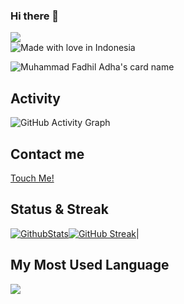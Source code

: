 ### Hi there 👋
<!-- ![Profile views](https://komarev.com/ghpvc/?username=defadels&color=brightgreen) -->

<img src="https://komarev.com/ghpvc/?username=defadels&style=for-the-badge&color=7f3ace&bg=000"/><br/>
![Made with love in Indonesia](https://madewithlove.now.sh/id?heart=true&colorA=%23000000&colorB=%23ff0000&template=for-the-badge)

![Muhammad Fadhil Adha's card name](https://cardivo.vercel.app/api?name=Muhammad%20Fadhil%20Adha&description=Hi,%20i%27m%20a%20front%20end%20web%20developer%20and%20i%27m%2020%20y.o.%20Nice%20to%20meet%20you%20%F0%9F%91%8B&image=https://avatars.githubusercontent.com/u/59252427?v=4&backgroundColor=%23ecf0f1&instagram=fadhil.adhaa&linkedin=%Muhammad%20Fadhil%20Adha%20%20&github=defadels&twitter=defadels&pattern=ticTacToe&colorPattern=%23eaeaea)

## Activity

![GitHub Activity Graph](https://activity-graph.herokuapp.com/graph?username=defadels&bg_color=ecf0f1&color=000000&line=7f3ace&point=000000&area=true&hide_border=true)


<!-- (https://github.com/defadels)|<img width="432" src="https://github-readme-stats-eight-theta.vercel.app/api/top-langs/?username=defadels&layout=compact&langs_count=8&theme=midnight-purple&hide=css,tsql,html,scss,less,makefile,shell,dockerfile&hide_border=true" /><br/> -->



## Contact me

<!-- Place this tag where you want the button to render. -->
<a class="github-button" href="https://linktr.ee/defadels" data-icon="octicon-heart" data-size="large" aria-label="Sponsor @buttons on GitHub">Touch Me!</a>
 
<!-- Here are some ideas to get you started: -->
<!-- 
- 🔭 I’m currently working on ...
- 🌱 I’m currently learning ...
- 👯 I’m looking to collaborate on ...
- 🤔 I’m looking for help with ...
- 💬 Ask me about ...
- 📫 How to reach me: ...
- 😄 Pronouns: ...
- ⚡ Fun fact: ... -->

## Status & Streak

[![GithubStats](https://github-readme-stats.vercel.app/api?username=defadels&show_icons=true)](https://github.com/defadels)[![GitHub Streak](https://github-readme-streak-stats.herokuapp.com?user=defadels&show_icons=true)](https://github.com/defadels)|

## My Most Used Language

<img src="https://github-readme-stats.vercel.app/api/top-langs/?username=defadels&theme=vue">
